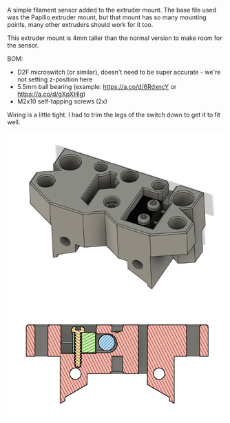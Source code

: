 A simple filament sensor added to the extruder mount. The base file used was the Papilio extruder mount, but that mount has so many mounting points, many other extruders should work for it too.

This extruder mount is 4mm taller than the normal version to make room for the sensor.

BOM:
- D2F microswitch (or similar), doesn't need to be super accurate - we're not setting z-position here
- 5.5mm ball bearing (example: https://a.co/d/6RdxncY or https://a.co/d/gXpXHlg)
- M2x10 self-tapping screws (2x)

Wiring is a little tight. I had to trim the legs of the switch down to get it to fit well.

<img src="./Images/Front.png"/>
<img src="./Images/Section.png"/>

